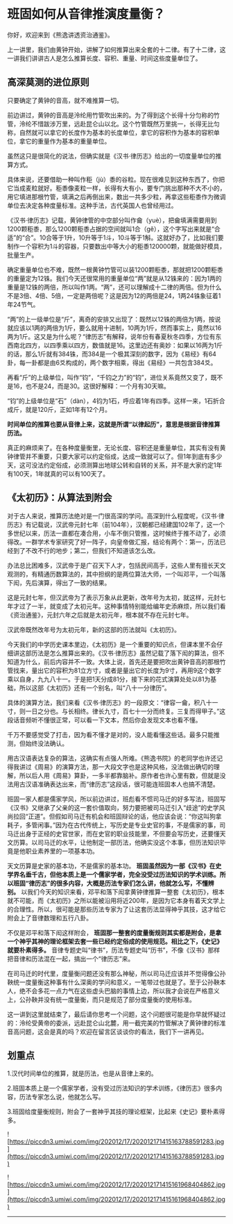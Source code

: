 # 班固如何从音律推演度量衡？

你好，欢迎来到《熊逸讲透资治通鉴》。

上一讲里，我们由黄钟开始，讲解了如何推算出来全套的十二律。有了十二律，这一讲我们讲讲古人是怎么推算长度、容积、重量、时间这些度量单位了。

## 高深莫测的进位原则

只要确定了黄钟的音高，就不难推算一切。

前边讲过，黄钟的音高是泠纶用竹管吹出来的。为了得到这个长得十分匀称的竹管，泠纶不惜跋涉万里，远赴昆仑山以北。这个竹管既然万里挑一，长得无比匀称，自然就可以拿它的长度作为基本的长度单位，拿它的容积作为基本的容积单位，拿它的重量作为基本的重量单位。

虽然这只是很简化的说法，但确实就是《汉书·律历志》给出的一切度量单位的推算方式。

具体来说，还要借助一种叫作秬（jù）黍的谷粒。现在很难见到这种东西了，你把它当成麦粒就好。秬黍像麦粒一样，长得有大有小，要专门挑出那种不大不小的，用它填进那根竹管，填满之后再倒出来，数出一共多少粒，再拿这些秬黍作为微调单位去决定各种度量标准。这种手法，古代英国人也曾经用过。

《汉书·律历志》记载，黄钟律管的中空部分叫作龠（yuè），把龠填满需要用到1200颗秬黍，那么1200颗秬黍占据的空间就叫1合（gě），这个字写出来就是“合适”的“合”。10合等于1升，10升等于1斗，10斗等于1斛。这就好办了，比如我们要制作一个容积为1斗的容器，只要数出中等大小的秬黍120000颗，就能做好模具，批量生产。

确定重量单位也不难，既然一根黄钟竹管可以装1200颗秬黍，那就把1200颗秬黍的重量定为12铢。我们今天还很常用的重量单位“两”就是从12铢来的：因为1两的重量是12铢的两倍，所以叫作1两。“两”，还可以理解成十二律的两倍。但为什么不是3倍、4倍、5倍，一定是两倍呢？这是因为12的两倍是24，1两24铢象征着1年24节气。

“两”的上一级单位是“斤”，离奇的安排又出现了：既然以12铢的两倍为1两，按说就应该以1两的两倍为1斤，要么就用十进制，10两为1斤，然而事实上，竟然以16两为1斤。这又是为什么呢？“律历志”有解释，说年份有春夏秋冬四季，方位有东西南北四方，以四季乘以四方，数值就是16。这里边还有奥妙：如果以16两为1斤的话，那么1斤就有384铢，而384是一个极其深刻的数字，因为《易经》有64卦，每一卦都是由6爻构成的，两个数字相乘，得出《易经》一共包含384爻。

再看“斤”的上级单位，叫作“钧”，“千钧之力”的“钧”，进位关系竟然又变了，既不是16，也不是24，而是30。这很好解释：一个月有30天嘛。

“钧”的上级单位是“石”（dàn），4钧为1石，呼应着1年有四季。这样一来，1石折合成斤，就是120斤，正如1年有12个月。

 **时间单位的推算也要从音律上来，这就是所谓“以律起历”，意思是根据音律推算历法。**

真正的麻烦来了。在各种度量衡里，无论长度、容积还是重量单位，其实有没有黄钟律管并不重要，只要大家可以约定俗成，达成一致就可以了。但1年到底有多少天，这可没法约定俗成，必须测算出地球公转和自转的关系，并不是大家约定1年有100天，1年就真的可以有100天了。

## 《太初历》：从算法到附会

对于古人来说，推算历法绝对是一门很高深的学问。高深到什么程度呢，《汉书·律历志》有记载说，汉武帝元封七年（前104年），汉朝都已经建国102年了，这一个多世纪以来，历法一直都在凑合用，小车不倒只管推，这时候终于推不动了，必须得改。一群学术专家研究了好一阵子，向皇帝做汇报，结论有两个：第一，历法已经到了不改不行的地步；第二，但我们不知道该怎么改。

办法总比困难多，汉武帝于是广召天下人才，包括民间高手，这些人里有擅长天文观测的，有精通历数算法的，其中担纲的是两位算法大师，一个叫邓平，一个叫落下闳，先后演算，得出了一致的结果。

这是元封七年，但汉武帝为了表示万象从此更新，改年号为太初，就这样，元封七年才过了一半，就变成了太初元年。这种事情特别能给编年史添麻烦，所以我们看《资治通鉴》，元封六年之后就是太初元年，根本就不存在元封七年。

汉武帝既然改年号为太初元年，新的这部的历法就叫《太初历》。

今天我们的中学历史课本里边，《太初历》是一个重要的知识点，但课本里不会仔细讲这部历法是怎么推算出来的。《汉书·律历志》虽然记载了落下闳的算法，但不知道为什么，前后内容并不一致。大体上说，首先还是要把吹出黄钟音高的那根竹管找来，量出它的容积为81立方寸，或者是量出它的长度为9寸，再用9这个数字乘以自身，九九八十一。于是把1天分成81分，接下来的花式演算处处以81为基础，所以这部《太初历》还有一个别名，叫“八十一分律历”。

具体的演算方法，我们来看《汉书·律历志》的一段原文：“律容一龠，积八十一寸，则一日之分也。与长相终。律长九寸，百七十一分而终复。三复而得甲子。”这段话音频听不懂很正常，可以看一下文本，然后你会发现文本也看不懂。

千万不要感觉受了打击，因为看不懂才是对的，没人能看懂这些话。最多只能推测，但始终没法确认。

用古汉语表达复杂的算法，这确实有点强人所难。《熊逸书院》的老同学也许还记得我讲过《周易》的演算方法，那一大段文字也是这种风格，没法做出确切的理解，所以后人用《周易》算卦，一多半都靠脑补。原作者也许心里有数，但就是没法用古汉语准确表达出来，而“律历志”这段话，很可能连班固本人也搞不清楚。

班固一家人都是儒家学风，所以前边讲过，班彪看不惯司马迁的好多写法，班固写《汉书》又继承了父亲的这一套价值取向，努力要把被司马迁引入“歧途”的史学风尚拉回“正道”。但假如司马迁有机会和班固辩论的话，他应该会说：“你这叫狗拿耗子，多管闲事。”因为在古代传统上，写历史是专业史官的事，不是儒家的事，司马迁出身于正经的史官世家，而在史官的职业技能里，不但要会写历史，还要懂天文历算。以司马迁的水平，让他制定一部历法，他确实没这个本事，但历法知识毕竟是他职业素养里的一项基本功。

天文历算是史家的基本功，不是儒家的基本功。 **班固虽然因为一部《汉书》在史学界名垂千古，但他本质上是一个儒家学者，完全没受过历法知识的学术训练。所以班固“律历志”的很多内容，大概是历法专家们怎么讲，他就怎么写，不懂辨别。** 以我们今天的知识来看，邓平和落下闳拿黄钟律推算一整套《太初历》，根本就不可能，而《太初历》之所以能被沿用将近200年，是因为它本身有着天文学上的合理性。所以，很可能是那些历法专家为了让这套历法显得神乎其技，这才给它附会上了音律数理和五行八卦。

不仅是邓平和落下闳这样附会， **班固那一整套的度量衡规则其实都是附会，是拿一个神乎其神的理论框架去套一些已经约定俗成的使用规范。相比之下，《史记》就要朴素得多。** 音律专题史叫“律书”，历法专题史叫“历书”，不像《汉书》那样把音律和历法混在一起，搞出一个“律历志”来。

在司马迁的时代里，度量衡问题还没有那么神秘，所以司马迁应该并不觉得像公孙鞅统一度量衡这种事有什么深奥的学问和意义，一笔带过也就是了。至于公孙鞅本人，绝不会多花一点力气在这些虚头巴脑的事情上边，所以我才会说在严格意义上，公孙鞅并没有统一度量衡，而只是规范了部分度量衡的使用标准。

这一讲到这里就结束了，最后请你思考一个问题，这个问题很可能是你早就怀疑过的：泠纶受黄帝的委派，远赴昆仑山北麓，用一截完美的竹管解决了黄钟律的标准音高问题，这会是真的吗？欢迎在留言区谈谈你的看法，我们下一讲再见。

## 划重点

1.汉代时间单位的推算，就是历法，也是从音律上来的。
 
2.班固本质上是一个儒家学者，没有受过历法知识的学术训练，《律历志》很多内容，历法专家怎么说，他就怎么写。
 
3.班固给度量衡规则，附会了一套神乎其技的理论框架，比起来《史记》要朴素得多。

![https://piccdn3.umiwi.com/img/202012/17/202012171415163788591283.jpg](https://piccdn3.umiwi.com/img/202012/17/202012171415163788591283.jpg)

![https://piccdn3.umiwi.com/img/202012/17/202012171415161968404862.jpg](https://piccdn3.umiwi.com/img/202012/17/202012171415161968404862.jpg)

---
